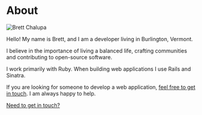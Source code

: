 # About

![Brett Chalupa](/mni/brett_chalupa.jpg)

Hello! My name is Brett, and I am a developer living in Burlington, Vermont.

I believe in the importance of living a balanced life, crafting communities and contributing to open-source software.

I work primarily with Ruby. When building web applications I use Rails and Sinatra.

If you are looking for someone to develop a web application, [feel free to get in touch](/contact). I am always happy to help.

[Need to get in touch?](/contact)
